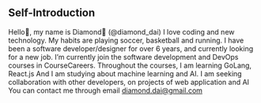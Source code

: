 ## Self-Introduction ##
Hello👋, my name is Diamond💎 (@diamond_dai)
I love coding and new technology.
My habits are playing soccer, basketball and running.
I have been a software developer/designer for over 6 years, and currently looking for a new job.
I’m currently join the software development and DevOps courses in CourseCareers.
Throughout the courses, I am learning GoLang, React.js
And I am studying about machine learning and AI.
I am seeking collaboration with other developers, on projects of web application and AI 
You can contact me through email diamond.dai@gmail.com
